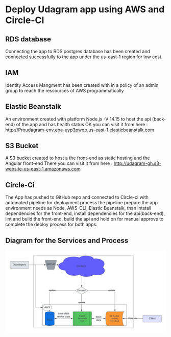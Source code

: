 # Deploy Udagram app using AWS and Circle-CI

## RDS database
 Connecting the app to RDS 
 postgres database has been created and connected successfully to the app under the us-east-1 region for low cost.

 ## IAM 
  Identity Access Mangment has been created with in a policy of an admin group to reach the ressources of AWS programmatically

## Elastic Beanstalk
  An environment created with platform Node.js -V 14.15  to host the api (back-end) of the app and has health status OK
  you can visit it from here :
  http://Proudagram-env.eba-uyp3pwqp.us-east-1.elasticbeanstalk.com

## S3 Bucket
  A S3 bucket created to host a the front-end as static hosting and the Angular front-end There you can visit it from here :
  http://udagram-gh.s3-website-us-east-1.amazonaws.com
  
## Circle-Ci
  The App has pushed to GitHub repo and connected to Circle-ci with automated pipeline for deployment process the pipeline prepare the app environment needs as Node, AWS-CLI, Elastic Beanstalk, than intstall dependencies for the front-end, install dependencies for the api(back-end), lint and build the front-end, build the api and hold on for manual approve to complete the deploy process for both apps.

## Diagram for the Services and Process
  ![Alt text](./aws-circle-ci.jpeg)